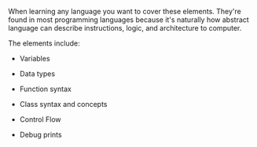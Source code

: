 
When learning any language you want to cover these elements. They're found in most programming languages because it's naturally how abstract language can describe instructions, logic, and architecture to computer.

The elements include:
- Variables
- Data types
  
- Function syntax
- Class syntax and concepts
  
- Control Flow
- Debug prints